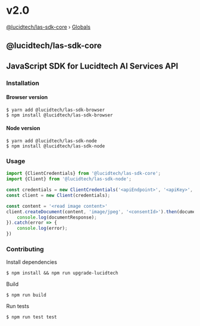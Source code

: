 # v2.0

[@lucidtech/las-sdk-core](2.0.md) › [Globals](https://github.com/LucidtechAI/las-docs/tree/9eb6f554e9657158bdbbe2da8b3755f824ad9579/reference/js/2.0/globals.md)

## @lucidtech/las-sdk-core

## JavaScript SDK for Lucidtech AI Services API

### Installation

#### Browser version

```text
$ yarn add @lucidtech/las-sdk-browser
$ npm install @lucidtech/las-sdk-browser
```

#### Node version

```text
$ yarn add @lucidtech/las-sdk-node
$ npm install @lucidtech/las-sdk-node
```

### Usage

```javascript
import {ClientCredentials} from '@lucidtech/las-sdk-core';
import {Client} from '@lucidtech/las-sdk-node';

const credentials = new ClientCredentials('<apiEndpoint>', '<apiKey>', '<clientId>',  '<clientSecret>', '<authEndpoint>');
const client = new Client(credentials);

const content = '<read image content>'
client.createDocument(content, 'image/jpeg', '<consentId>').then(documentResponse => {
    console.log(documentResponse);
}).catch(error => {
    console.log(error);
})
```

### Contributing

Install dependencies

```text
$ npm install && npm run upgrade-lucidtech
```

Build

```text
$ npm run build
```

Run tests

```text
$ npm run test test
```

